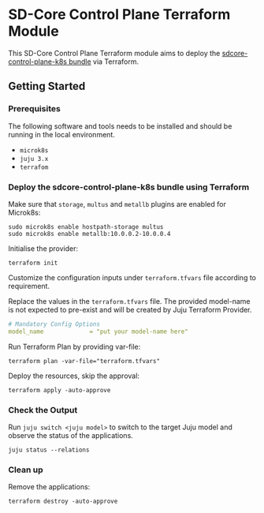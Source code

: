 # SD-Core Control Plane Terraform Module

This SD-Core Control Plane Terraform module aims to deploy the [sdcore-control-plane-k8s bundle](https://charmhub.io/sdcore-control-plane-k8s) via Terraform.

## Getting Started

### Prerequisites

The following software and tools needs to be installed and should be running in the local environment.

- `microk8s`
- `juju 3.x`
- `terrafom`

### Deploy the sdcore-control-plane-k8s bundle using Terraform

Make sure that `storage`, `multus` and `metallb` plugins are enabled for Microk8s:

```console
sudo microk8s enable hostpath-storage multus
sudo microk8s enable metallb:10.0.0.2-10.0.0.4
```

Initialise the provider:

```console
terraform init
```

Customize the configuration inputs under `terraform.tfvars` file according to requirement.

Replace the values in the `terraform.tfvars` file. The provided model-name is not expected to pre-exist and will be created by Juju Terraform Provider.

```yaml
# Mandatory Config Options
model_name             = "put your model-name here"
```

Run Terraform Plan by providing var-file:

```console
terraform plan -var-file="terraform.tfvars" 
```

Deploy the resources, skip the approval:

```console
terraform apply -auto-approve 
```

### Check the Output

Run `juju switch <juju model>` to switch to the target Juju model and observe the status of the applications.

```console
juju status --relations
```

### Clean up

Remove the applications:

```console
terraform destroy -auto-approve
```
